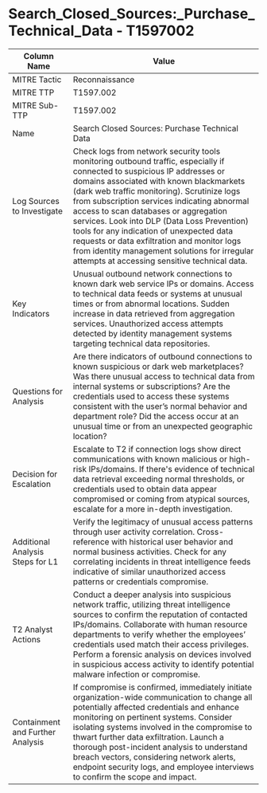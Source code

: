 # Search_Closed_Sources:_Purchase_Technical_Data - T1597002

| Column Name | Value |
|-------------|-------|
| MITRE Tactic | Reconnaissance |
| MITRE TTP | T1597.002 |
| MITRE Sub-TTP | T1597.002 |
| Name | Search Closed Sources: Purchase Technical Data |
| Log Sources to Investigate | Check logs from network security tools monitoring outbound traffic, especially if connected to suspicious IP addresses or domains associated with known blackmarkets (dark web traffic monitoring). Scrutinize logs from subscription services indicating abnormal access to scan databases or aggregation services. Look into DLP (Data Loss Prevention) tools for any indication of unexpected data requests or data exfiltration and monitor logs from identity management solutions for irregular attempts at accessing sensitive technical data. |
| Key Indicators | Unusual outbound network connections to known dark web service IPs or domains. Access to technical data feeds or systems at unusual times or from abnormal locations. Sudden increase in data retrieved from aggregation services. Unauthorized access attempts detected by identity management systems targeting technical data repositories. |
| Questions for Analysis | Are there indicators of outbound connections to known suspicious or dark web marketplaces? Was there unusual access to technical data from internal systems or subscriptions? Are the credentials used to access these systems consistent with the user’s normal behavior and department role? Did the access occur at an unusual time or from an unexpected geographic location? |
| Decision for Escalation | Escalate to T2 if connection logs show direct communications with known malicious or high-risk IPs/domains. If there's evidence of technical data retrieval exceeding normal thresholds, or credentials used to obtain data appear compromised or coming from atypical sources, escalate for a more in-depth investigation. |
| Additional Analysis Steps for L1 | Verify the legitimacy of unusual access patterns through user activity correlation. Cross-reference with historical user behavior and normal business activities. Check for any correlating incidents in threat intelligence feeds indicative of similar unauthorized access patterns or credentials compromise. |
| T2 Analyst Actions | Conduct a deeper analysis into suspicious network traffic, utilizing threat intelligence sources to confirm the reputation of contacted IPs/domains. Collaborate with human resource departments to verify whether the employees’ credentials used match their access privileges. Perform a forensic analysis on devices involved in suspicious access activity to identify potential malware infection or compromise. |
| Containment and Further Analysis | If compromise is confirmed, immediately initiate organization-wide communication to change all potentially affected credentials and enhance monitoring on pertinent systems. Consider isolating systems involved in the compromise to thwart further data exfiltration. Launch a thorough post-incident analysis to understand breach vectors, considering network alerts, endpoint security logs, and employee interviews to confirm the scope and impact. |

